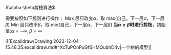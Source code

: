 $\alpha-\beta剪枝算法$

需要按照如下规则进行操作：
Max 层只改变$\alpha$，取 max(自己，下一层$\alpha$，下一层$\beta$)
Min 层只改不$\beta$，取 min(自己，下一层$\alpha$，下一层$\beta$)
**当$\alpha \geq \beta$时进行剪枝**，初始值:$\alpha=-\infty,\beta=\infty$


![[Excalidraw/Drawing 2023-12-04 15.48.35.excalidraw.md#^XcTuPOnPuGf6HMQubhD4v|一个树的模型]]
